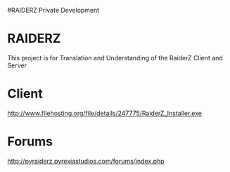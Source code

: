 #RAIDERZ Private Development

# RAIDERZ #

This project is for Translation and Understanding of the RaiderZ Client and Server


# Client #
http://www.filehosting.org/file/details/247775/RaiderZ_Installer.exe

# Forums #
http://pyraiderz.pyrexiastudios.com/forums/index.php